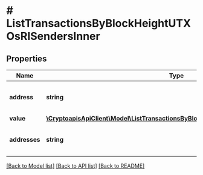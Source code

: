 # # ListTransactionsByBlockHeightUTXOsRISendersInner

## Properties

Name | Type | Description | Notes
------------ | ------------- | ------------- | -------------
**address** | **string** | String array representation of the sender address |
**value** | [**\CryptoapisApiClient\Model\ListTransactionsByBlockHeightUTXOsRISendersInnerValue**](ListTransactionsByBlockHeightUTXOsRISendersInnerValue.md) |  |
**addresses** | **string** | String array representation of the sender address |

[[Back to Model list]](../../README.md#models) [[Back to API list]](../../README.md#endpoints) [[Back to README]](../../README.md)
